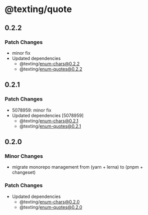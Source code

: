 # @texting/quote

## 0.2.2

### Patch Changes

- minor fix
- Updated dependencies
  - @texting/enum-chars@0.2.2
  - @texting/enum-quotes@0.2.2

## 0.2.1

### Patch Changes

- 5078959: minor fix
- Updated dependencies [5078959]
  - @texting/enum-chars@0.2.1
  - @texting/enum-quotes@0.2.1

## 0.2.0

### Minor Changes

- migrate monorepo management from (yarn + lerna) to (pnpm + changeset)

### Patch Changes

- Updated dependencies
  - @texting/enum-chars@0.2.0
  - @texting/enum-quotes@0.2.0
